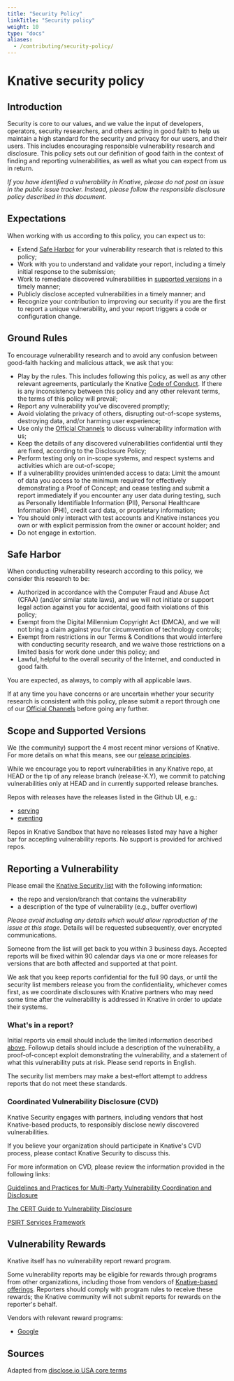 ```yaml
---
title: "Security Policy"
linkTitle: "Security policy"
weight: 10
type: "docs"
aliases:
  - /contributing/security-policy/
---
```


# Knative security policy

## Introduction

Security is core to our values, and we value the input of developers, operators,
security researchers, and others acting in good faith to help us maintain a high
standard for the security and privacy for our users, and their users. This
includes encouraging responsible vulnerability research and disclosure. This
policy sets out our definition of good faith in the context of finding and
reporting vulnerabilities, as well as what you can expect from us in return.

*If you have identified a vulnerability in Knative, please do not post an issue
in the public issue tracker. Instead, please follow the responsible disclosure
policy described in this document.*

## Expectations

When working with us according to this policy, you can expect us to:

-   Extend [Safe Harbor](#safe-harbor) for your vulnerability research that is
    related to this policy;
-   Work with you to understand and validate your report, including a timely
    initial response to the submission;
-   Work to remediate discovered vulnerabilities in
    [supported versions](#scope-and-supported-versions) in a timely manner;
-   Publicly disclose accepted vulnerabilities in a timely manner; and
-   Recognize your contribution to improving our security if you are the first
    to report a unique vulnerability, and your report triggers a code or
    configuration change.

## Ground Rules

To encourage vulnerability research and to avoid any confusion between
good-faith hacking and malicious attack, we ask that you:

-   Play by the rules. This includes following this policy, as well as any other
    relevant agreements, particularly the Knative
    [Code of Conduct](https://knative.dev/community/contributing/code-of-conduct/).
    If there is any inconsistency between this policy and any other relevant
    terms, the terms of this policy will prevail;
-   Report any vulnerability you’ve discovered promptly;
-   Avoid violating the privacy of others, disrupting out-of-scope systems,
    destroying data, and/or harming user experience;
-   Use only the [Official Channels](#reporting-a-vulnerability) to discuss
    vulnerability information with us;
-   Keep the details of any discovered vulnerabilities confidential until they
    are fixed, according to the Disclosure Policy;
-   Perform testing only on in-scope systems, and respect systems and activities
    which are out-of-scope;
-   If a vulnerability provides unintended access to data: Limit the amount of
    data you access to the minimum required for effectively demonstrating a
    Proof of Concept; and cease testing and submit a report immediately if you
    encounter any user data during testing, such as Personally Identifiable
    Information (PII), Personal Healthcare Information (PHI), credit card data,
    or proprietary information;
-   You should only interact with test accounts and Knative instances you own or
    with explicit permission from the owner or account holder; and
-   Do not engage in extortion.

## Safe Harbor

When conducting vulnerability research according to this policy, we consider
this research to be:

-   Authorized in accordance with the Computer Fraud and Abuse Act (CFAA)
    (and/or similar state laws), and we will not initiate or support legal
    action against you for accidental, good faith violations of this policy;
-   Exempt from the Digital Millennium Copyright Act (DMCA), and we will not
    bring a claim against you for circumvention of technology controls;
-   Exempt from restrictions in our Terms & Conditions that would interfere with
    conducting security research, and we waive those restrictions on a limited
    basis for work done under this policy; and
-   Lawful, helpful to the overall security of the Internet, and conducted in
    good faith.

You are expected, as always, to comply with all applicable laws.

If at any time you have concerns or are uncertain whether your security research
is consistent with this policy, please submit a report through one of our
[Official Channels](#reporting-a-vulnerability) before going any further.

## Scope and Supported Versions

We (the community) support the 4 most recent minor versions of Knative. For more
details on what this means, see our
[release principles](https://knative.dev/community/contributing/mechanics/release-versioning-principles/).

While we encourage you to report vulnerabilities in any Knative repo, at HEAD or
the tip of any release branch (release-X.Y), we commit to patching
vulnerabilities only at HEAD and in currently supported release branches.

Repos with releases have the releases listed in the Github UI, e.g.:

-   [serving](https://github.com/knative/serving/releases)
-   [eventing](https://github.com/knative/eventing/releases)

Repos in Knative Sandbox that have no releases listed may have a higher bar for
accepting vulnerability reports. No support is provided for archived repos.

## Reporting a Vulnerability

Please email the
[Knative Security list](mailto:knative-security@googlegroups.com) with the
following information:

*   the repo and version/branch that contains the vulnerability
*   a description of the type of vulnerability (e.g., buffer overflow)

_Please avoid including any details which would allow reproduction of the issue
at this stage._ Details will be requested subsequently, over encrypted
communications.

Someone from the list will get back to you within 3 business days. Accepted
reports will be fixed within 90 calendar days via one or more releases for
versions that are both affected and supported at that point.

We ask that you keep reports confidential for the full 90 days, or until the
security list members release you from the confidentiality, whichever comes
first, as we coordinate disclosures with Knative partners who may need some time
after the vulnerability is addressed in Knative in order to update their
systems.

### What's in a report?

Initial reports via email should include the limited information described
[above](#reporting-a-vulnerability). Followup details should include a
description of the vulnerability, a proof-of-concept exploit demonstrating the
vulnerability, and a statement of what this vulnerability puts at risk. Please
send reports in English.

The security list members may make a best-effort attempt to address reports that
do not meet these standards.

### Coordinated Vulnerability Disclosure (CVD)

Knative Security engages with partners, including vendors that host
Knative-based products, to responsibly disclose newly discovered
vulnerabilities.

If you believe your organization should participate in Knative's CVD process,
please contact Knative Security to discuss this.

For more information on CVD, please review the information provided in the
following links:

[Guidelines and Practices for Multi-Party Vulnerability Coordination and
Disclosure](https://www.first.org/global/sigs/vulnerability-coordination/multiparty/FIRST-Multiparty-Vulnerability-Coordination-latest.pdf)

[The CERT Guide to Vulnerability Disclosure](https://resources.sei.cmu.edu/asset_files/SpecialReport/2017_003_001_503340.pdf)

[PSIRT Services Framework](https://www.first.org/standards/frameworks/psirts/FIRST_PSIRT_Services_Framework_v1.0.pdf)

## Vulnerability Rewards

Knative itself has no vulnerability report reward program.

Some vulnerability reports may be eligible for rewards through programs from
other organizations, including those from vendors of
[Knative-based offerings](https://knative.dev/docs/knative-offerings/).
Reporters should comply with program rules to receive these rewards; the Knative
community will not submit reports for rewards on the reporter's behalf.

Vendors with relevant reward programs:

-   [Google](https://www.google.com/about/appsecurity/reward-program/index.html)

## Sources

Adapted from
[disclose.io USA core terms](https://github.com/disclose/terms/blob/master/regional/USA-core-terms.md)
